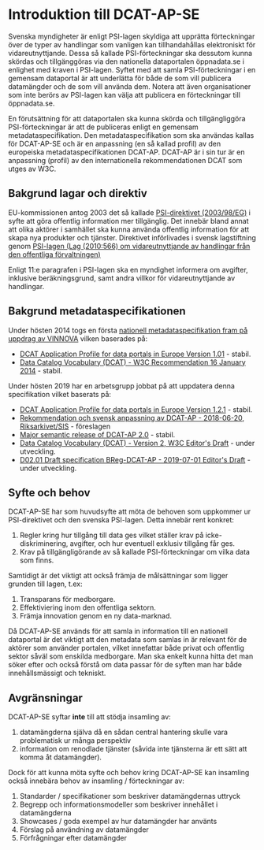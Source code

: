 # Introduktion till DCAT-AP-SE

Svenska myndigheter är enligt PSI-lagen skyldiga att upprätta förteckningar över de typer av handlingar som
vanligen kan tillhandahållas elektroniskt för vidareutnyttjande. Dessa så kallade PSI-förteckningar ska
dessutom kunna skördas och tillgänggöras via den nationella dataportalen öppnadata.se i enlighet med kraven
i PSI-lagen. Syftet med att samla PSI-förteckningar i en gemensam dataportal är att underlätta för både de som
vill publicera datamängder och de som vill använda dem. Notera att även organisationer som inte berörs av PSI-lagen kan välja att publicera en förteckningar till öppnadata.se.


En förutsättning för att dataportalen ska kunna skörda och tillgängliggöra PSI-förteckningar är att de publiceras enligt en gemensam metadataspecifikation. Den metadataspecifikation som ska användas kallas för DCAT-AP-SE och är en anpassning (en så kallad profil) av den europeiska metadataspecifikationen DCAT-AP. DCAT-AP är i sin tur är en anpassning (profil) av den internationella rekommendationen DCAT som utges av W3C.

## Bakgrund lagar och direktiv

EU-kommissionen antog 2003 det så kallade [PSI-direktivet (2003/98/EG)](https://eur-lex.europa.eu/legal-content/en/ALL/?uri=CELEX:32003L0098) i syfte att göra offentlig information mer tillgänglig. Det innebär bland annat att olika aktörer i samhället ska kunna använda offentlig information för att skapa nya produkter och tjänster. Direktivet införlivades i svensk lagstiftning genom [PSI-lagen (Lag (2010:566) om vidareutnyttjande av handlingar från den offentliga förvaltningen)](https://www.riksdagen.se/sv/dokument-lagar/dokument/svensk-forfattningssamling/lag-2010566-om-vidareutnyttjande-av-handlingar_sfs-2010-566)

Enligt 11:e paragrafen i PSI-lagen ska en myndighet informera om avgifter, inklusive beräkningsgrund, samt andra villkor för vidareutnyttjande av handlingar.

## Bakgrund metadataspecifikationen

Under hösten 2014 togs en första [nationell metadataspecifikation fram på uppdrag av VINNOVA](https://lankadedata.se/spec/DCAT-AP-SE/) vilken baserades på:
- [DCAT Application Profile for data portals in Europe Version 1.01](https://joinup.ec.europa.eu/solution/dcat-application-profile-data-portals-europe/release/10) - stabil.
- [Data Catalog Vocabulary (DCAT) - W3C Recommendation 16 January 2014](https://www.w3.org/TR/vocab-dcat/) - stabil.

Under hösten 2019 har en arbetsgrupp jobbat på att uppdatera denna specifikation vilket baserats på:
- [DCAT Application Profile for data portals in Europe Version 1.2.1](https://joinup.ec.europa.eu/release/dcat-ap/121) - stabil.
- [Rekommendation och svensk anpassning av DCAT-AP - 2018-06-20, Riksarkivet/SIS](https://oppnadata.se/wp-content/uploads/2018/06/Bilaga_8_DCAT-AP1.1-Svensk-rekommendation.pdf) - föreslagen
- [Major semantic release of DCAT-AP 2.0](https://joinup.ec.europa.eu/solution/dcat-application-profile-data-portals-europe/news/dcat-ap-releases-2019) - stabil.
- [Data Catalog Vocabulary (DCAT) - Version 2, W3C Editor's Draft](https://w3c.github.io/dxwg/dcat/) - under utveckling.
- [D02.01 Draft specification BReg-DCAT-AP - 2019-07-01 Editor's Draft](https://joinup.ec.europa.eu/solution/abr-specification-registry-registries) - under utveckling.

## Syfte och behov

DCAT-AP-SE har som huvudsyfte att möta de behoven som uppkommer ur PSI-direktivet och den svenska PSI-lagen. Detta innebär rent konkret:

1. Regler kring hur tillgång till data ges vilket ställer krav på icke-diskriminering, avgifter, och hur eventuell exklusiv tillgång får ges.
2. Krav på tillgängligörande av så kallade PSI-förteckningar om vilka data som finns. 

Samtidigt är det viktigt att också främja de målsättningar som ligger grunden till lagen, t.ex:

1. Transparans för medborgare.
2. Effektiviering inom den offentliga sektorn.
3. Främja innovation genom en ny data-marknad.

Då DCAT-AP-SE används för att samla in information till en nationell dataportal är det viktigt att den metadata som samlas in är relevant för de aktörer som använder portalen, vilket innefattar både privat och offentlig sektor såväl som enskilda medborgare. Man ska enkelt kunna hitta det man söker efter och också förstå om data passar för de syften man har både innehållsmässigt och tekniskt.

## Avgränsningar

DCAT-AP-SE syftar **inte** till att stödja insamling av:
1. datamängderna själva då en sådan central hantering skulle vara problematisk ur många perspektiv
2. information om renodlade tjänster (såvida inte tjänsterna är ett sätt att komma åt datamängder).

Dock för att kunna möta syfte och behov kring DCAT-AP-SE kan insamling också innebära behov av insamling / förteckningar av:
1. Standarder / specifikationer som beskriver datamängdernas uttryck
2. Begrepp och informationsmodeller som beskriver innehållet i datamängderna
3. Showcases / goda exempel av hur datamängder har använts 
4. Förslag på användning av datamängder
5. Förfrågningar efter datamängder
